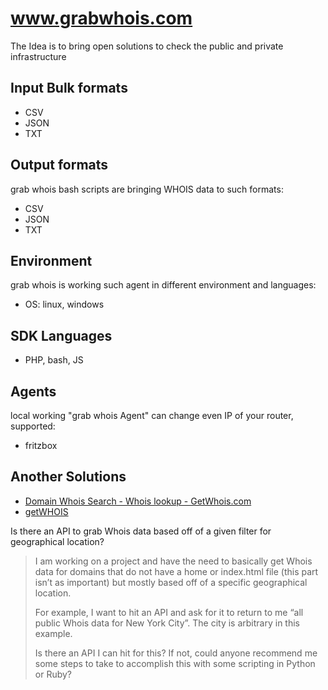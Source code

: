 # www.grabwhois.com


The Idea is to bring open solutions to check the public and private infrastructure

## Input Bulk formats

+ CSV
+ JSON
+ TXT


## Output formats

grab whois bash scripts are bringing WHOIS data to such formats:
+ CSV
+ JSON
+ TXT

## Environment

grab whois is working such agent in different environment and languages:
+ OS: linux, windows


## SDK Languages 

+ PHP, bash, JS


## Agents

local working "grab whois Agent" can change even IP of your router, supported:
+ fritzbox


## Another Solutions

+ [Domain Whois Search - Whois lookup - GetWhois.com](http://getwhois.com/)
+ [getWHOIS](https://getwhois.io/softreck.com#)

Is there an API to grab Whois data based off of a given filter for geographical location?

> I am working on a project and have the need to basically get Whois data for domains that do not have a home or index.html file (this part isn’t as important) but mostly based off of a specific geographical location.
> 
> For example, I want to hit an API and ask for it to return to me “all public Whois data for New York City”. The city is arbitrary in this example.
> 
> Is there an API I can hit for this? If not, could anyone recommend me some steps to take to accomplish this with some scripting in Python or Ruby?
